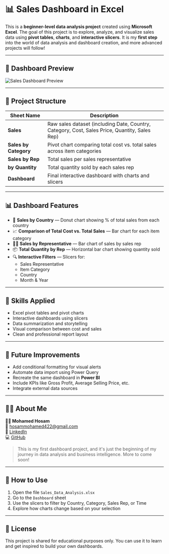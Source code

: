 
# 📊 Sales Dashboard in Excel

This is a **beginner-level data analysis project** created using **Microsoft Excel**. The goal of this project is to explore, analyze, and visualize sales data using **pivot tables**, **charts**, and **interactive slicers**. It is my **first step** into the world of data analysis and dashboard creation, and more advanced projects will follow!

---
## 📸 Dashboard Preview

![Sales Dashboard Preview]([https://github.com/mohamedhosam4/my-first-sales-dashboard/blob/main/Sales_Data_Analysis.png?raw=true](https://github.com/mohamedhosam4/my-first-sales-dashboard/blob/main/sales_dashboard.png))

---

## 📁 Project Structure

| Sheet Name | Description |
|------------|-------------|
| **Sales** | Raw sales dataset (including Date, Country, Category, Cost, Sales Price, Quantity, Sales Rep) |
| **Sales by Category** | Pivot chart comparing total cost vs. total sales across item categories |
| **Sales by Rep** | Total sales per sales representative |
| **by Quantity** | Total quantity sold by each sales rep |
| **Dashboard** | Final interactive dashboard with charts and slicers |

---

## 📊 Dashboard Features

- 🧩 **Sales by Country** — Donut chart showing % of total sales from each country  
- 📈 **Comparison of Total Cost vs. Total Sales** — Bar chart for each item category  
- 👨‍💼 **Sales by Representative** — Bar chart of sales by sales rep  
- 📦 **Total Quantity by Rep** — Horizontal bar chart showing quantity sold  
- 🔍 **Interactive Filters** — Slicers for:
  - Sales Representative
  - Item Category
  - Country
  - Month & Year

---

## 🧠 Skills Applied

- Excel pivot tables and pivot charts
- Interactive dashboards using slicers
- Data summarization and storytelling
- Visual comparison between cost and sales
- Clean and professional report layout

---

## 🚀 Future Improvements

- Add conditional formatting for visual alerts  
- Automate data import using Power Query  
- Recreate the same dashboard in **Power BI**  
- Include KPIs like Gross Profit, Average Selling Price, etc.  
- Integrate external data sources

---

## 🙋‍♂️ About Me

**👨‍💻 Mohamed Hosam**  
📧 hosammohamed422@gmail.com  
🔗 [LinkedIn](https://www.linkedin.com/in/mohamed-hosam-ai)  
💻 [GitHub](https://github.com/mohamedhosam4)

> This is my first dashboard project, and it's just the beginning of my journey in data analysis and business intelligence. More to come soon!

---

## 📌 How to Use

1. Open the file `Sales_Data_Analysis.xlsx`
2. Go to the `Dashboard` sheet
3. Use the slicers to filter by Country, Category, Sales Rep, or Time
4. Explore how charts change based on your selection

---

## 📝 License

This project is shared for educational purposes only. You can use it to learn and get inspired to build your own dashboards.
